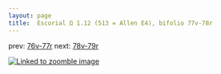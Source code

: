 ```yaml
---
layout: page
title:  Escorial Ω 1.12 (513 = Allen E4), bifolio 77v-78r
---
```


prev: [76v-77r](../76v-77r/) next: [78v-79r](../78v-79r/)



[![Linked to zoomble image](http://www.homermultitext.org/iipsrv?IIIF=/project/homer/pyramidal/deepzoom/hmt/e3bifolio/v1/E3_77v_78r.tif/full/2000,/0/default.jpg)](http://www.homermultitext.org/ict2/?urn=urn:cite2:hmt:e3bifolio.v1:E3_77v_78r)

